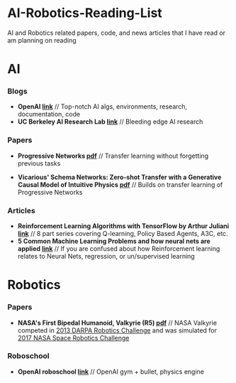 # AI-Robotics-Reading-List
AI and Robotics related papers, code, and news articles that I have read or am planning on reading

# AI
### Blogs
- **OpenAI [link](https://openai.com/)** // Top-notch AI algs, environments, research, documentation, code
- **UC Berkeley AI Research Lab [link](http://bair.berkeley.edu/blog/)** // Bleeding edge AI research

### Papers
- **Progressive Networks [pdf](https://arxiv.org/pdf/1606.04671.pdf)** // Transfer learning without forgetting previous tasks

- **Vicarious' Schema Networks: Zero-shot Transfer with a Generative Causal Model of Intuitive Physics [pdf](https://www.vicarious.com/img/icml2017-schemas.pdf)** // Builds on transfer learning of Progressive Networks

### Articles
- **Reinforcement Learning Algorithms with TensorFlow by Arthur Juliani [link](https://medium.com/emergent-future/simple-reinforcement-learning-with-tensorflow-part-0-q-learning-with-tables-and-neural-networks-d195264329d0)** // 8 part series covering Q-learning, Policy Based Agents, A3C, etc.
- **5 Common Machine Learning Problems and how neural nets are applied [link](https://cs.stackexchange.com/questions/58131/are-neural-networks-a-type-of-reinforcement-learning-or-are-they-different)** // If you are confused about how Reinforcement learning relates to Neural Nets, regression, or un/supervised learning

# Robotics
### Papers
- **NASA's First Bipedal Humanoid, Valkyrie (R5) [pdf](https://pdfs.semanticscholar.org/f710/201366d7c59c5b8e3916856b0351031c33ea.pdf)** // NASA Valkyrie competed in [2013 DARPA Robotics Challenge](http://archive.darpa.mil/roboticschallengetrialsarchive/) and was simulated for [2017 NASA Space Robotics Challenge](https://www.nasa.gov/directorates/spacetech/centennial_challenges/space_robotics/index.html)
### Roboschool
- **OpenAI roboschool [link](https://blog.openai.com/roboschool/)** // OpenAI gym + bullet, physics engine
